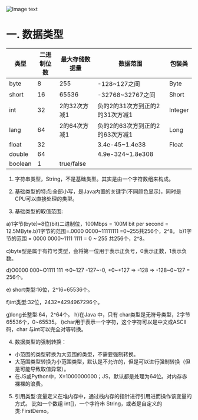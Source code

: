 ![Image text](https://github.com/bengca/-tdd-/blob/main/img/20210219.png1)

# 一. **数据类型**

| 类型    | 二进制位数 | 最大存储数据量 | 数据范围                        | 包装类  |
| ------- | ---------- | -------------- | ------------------------------- | ------- |
| byte    | 8          | 255            | -128~127之间                    | Byte    |
| short   | 16         | 65536          | -32768~32767之间                | Short   |
| int     | 32         | 2的32次方减1   | 负的2的31次方到正的2的31次方减1 | Integer |
| lang    | 64         | 2的64次方减1   | 负的2的63次方到正的2的63次方减1 | Long    |
| float   | 32         |                | 3.4e-45~1.4e38                  | Float   |
| double  | 64         |                | 4.9e-324~1.8e308                |         |
| boolean | 1          | true/false     |                                 |         |

1. 字符串类型，String，不是基础类型。其实是由一个字符数组来构成。

2. 基础类型的特点:全部小写，是Java内置的关键字(不同颜色显示)，同时是CPU可以直接处理的类型。

3. 基础类型的取值范围:

  a)1字节(byte)=8位(bit)二进制位，100Mbps = 100M bit per second = 12.5MByte.b)1字节的范围=.0000 0000~11111111 =0~255共256个，2^8。
  b)1字节的范围 = 0000 0000~1111 1111 = 0 ~ 255 共256个，2^8。

  c)byte型是属于有符号类型，会将第一位用于表示正负号，0表示正数，1表示负数。

  d)O0000 000~O1111 111 =>0~127 -127~-0, +0~+127 => -128 => -128~0~127 = 256个。

  e) short类型:16位，2^16=65536个。

  f)int类型:32位，2432=4294967296个。

  g)long长整型:64，2^64个。
  h)在Java 中，只有 char类型是无符号类型，2字节65536个，0~65535。
  i)char用于表示一个字符，这个字符可以是中文或ASCIl码，char 与int可以完全对等转换。

4. 数据类型的强制转换：

  - 小范围的类型转换为大范围的类型，不需要强制转换。
  - 大范围类型转换为小范围类型，默认是不允许的，但是可以进行强制转换（但是可能导致取值异常）。
  - 在JS或Python中，X=1000000000；JS，默认都是处理为64位。对内存赤裸裸的浪费。

5. 引用类型:变量定义在堆内存中，通过栈内存的指针进行引用进而操作该变量的方式。
  比如一个数组 int[]，一个字符串 String，或者是自定义的类:FirstDemo。


